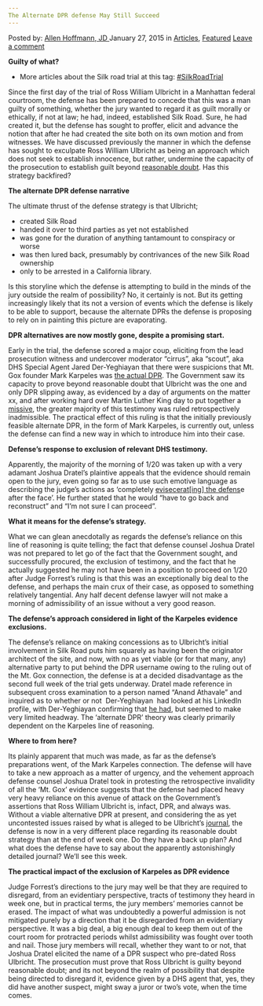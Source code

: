 ```yaml
---
The Alternate DPR defense May Still Succeed
---
```

<article class="post-listing post-8915 post type-post status-publish format-standard has-post-thumbnail hentry category-deepdot-news tag-alternate tag-defense tag-dpr tag-silkroadtrial tag-succeed">
    <div class="post-inner">
    <p class="post-meta">
    <span>Posted by: <a href="https://www.deepdotweb.com/author/lionelhutz/" title="">Allen Hoffmann, JD </a></span>
    <span>January 27, 2015</span>
    <span>in <a href="https://www.deepdotweb.com/category/articles/" rel="category tag">Articles</a>, <a href="https://www.deepdotweb.com/category/deepdot-news/" rel="category tag">Featured</a></span>
    <span><a href="https://www.deepdotweb.com/2015/01/27/alternate-dpr-defense-may-still-succeed/#respond">Leave a comment</a></span>
    </p>
    <div class="clear"></div>
    <div class="entry">
    <p><strong>Guilty of what?</strong></p>
    <ul>
    <li>More articles about the Silk road trial at this tag: <a href="http://www.deepdotweb.com/tag/SilkRoadTrial/">#SilkRoadTrial</a></li>
    </ul>
    <p>Since the first day of the trial of Ross William Ulbricht in a Manhattan federal courtroom, the defense has been prepared to concede that this was a man guilty of something, whether the jury wanted to regard it as guilt morally or ethically, if not at law; he had, indeed, established Silk Road. Sure, he had created it, but the defense has sought to proffer, elicit and advance the notion that after he had created the site both on its own motion and from witnesses. We have discussed previously the manner in which the defense has sought to exculpate Ross William Ulbricht as being an approach which does not seek to establish innocence, but rather, undermine the capacity of the prosecution to establish guilt beyond <a href="http://www.deepdotweb.com/2015/01/14/silk-road-trial1/" target="_blank">reasonable doubt</a>. Has this strategy backfired?</p>
    <p><strong>The alternate DPR defense narrative</strong></p>
    <p>The ultimate thrust of the defense strategy is that Ulbricht;</p>
    <ul>
    <li>created Silk Road</li>
    <li>handed it over to third parties as yet not established</li>
    <li>was gone for the duration of anything tantamount to conspiracy or worse</li>
    <li>was then lured back, presumably by contrivances of the new Silk Road ownership</li>
    <li>only to be arrested in a California library.</li>
    </ul>
    <p>Is this storyline which the defense is attempting to build in the minds of the jury outside the realm of possibility? No, it certainly is not. But its getting increasingly likely that its not a version of events which the defense is likely to be able to support, because the alternate DPRs the defense is proposing to rely on in painting this picture are evaporating.</p>
    <p><strong>DPR alternatives are now mostly gone, despite a promising start.</strong></p>
    <p>Early in the trial, the defense scored a major coup, eliciting from the lead prosecution witness and undercover moderator “cirrus”, aka “scout”, aka DHS Special Agent Jared Der-Yeghiayan that there were suspicions that Mt. Gox founder Mark Karpeles was <a href="http://www.deepdotweb.com/2015/01/19/ulbricht-day-two-onwards-alleged-mt-gox-connection/" target="_blank">the actual DPR</a>. The Government saw its capacity to prove beyond reasonable doubt that Ulbricht was the one and only DPR slipping away, as evidenced by a day of arguments on the matter xx, and after working hard over Martin Luther King day to put together a <a href="http://www.scribd.com/doc/253100323/154-1United-States-v-Ross-William-Ulbricht-14-Cr-68" target="_blank">missive</a>, the greater majority of this testimony was ruled retrospectively inadmissible. The practical effect of this ruling is that the initially previously feasible alternate DPR, in the form of Mark Karpeles, is currently out, unless the defense can find a new way in which to introduce him into their case.</p>
    <p><strong>Defense’s response to exclusion of relevant DHS testimony.</strong></p>
    <p>Apparently, the majority of the morning of 1/20 was taken up with a very adamant Joshua Dratel’s plaintive appeals that the evidence should remain open to the jury, even going so far as to use such emotive language as describing the judge’s actions as ‘completely <a href="http://www.wired.com/2015/silk-road-judge-eviscerates-mt-gox-ceo-karpeles-defense/" target="_blank">evisecerat[ing] the defens</a>e after the face’. He further stated that he would “have to go back and reconstruct” and &#8220;I&#8217;m not sure I can proceed&#8221;.</p>
    <p><strong>What it means for the defense’s strategy.</strong></p>
    <p>What we can glean anecdotally as regards the defense’s reliance on this line of reasoning is quite telling; the fact that defense counsel Joshua Dratel was not prepared to let go of the fact that the Government sought, and successfully procured, the exclusion of testimony, and the fact that he actually suggested he may not have been in a position to proceed on 1/20 after Judge Forrest’s ruling is that this was an exceptionally big deal to the defense, and perhaps the main crux of their case, as opposed to something relatively tangential. Any half decent defense lawyer will not make a morning of admissibility of an issue without a very good reason.</p>
    <p><strong>The defense’s approach considered in light of the Karpeles evidence exclusions.</strong></p>
    <p>The defense’s reliance on making concessions as to Ulbricht’s initial involvement in Silk Road puts him squarely as having been the originator architect of the site, and now, with no as yet viable (or for that many, any) alternative party to put behind the DPR username owing to the ruling out of the Mt. Gox connection, the defense is at a decided disadvantage as the second full week of the trial gets underway. Dratel made reference in subsequent cross examination to a person named “Anand Athavale” and inquired as to whether or not  Der-Yeghiayan  had looked at his LinkedIn profile, with Der-Yeghiayan confirming that <a href="http://arstechnica.com/tech-policy/2015/01/silk-road-trial-defense-struggles-to-show-jury-alternative-dprs/" target="_blank">he had</a>, but seemed to make very limited headway. The ‘alternate DPR’ theory was clearly primarily dependent on the Karpeles line of reasoning.</p>
    <p><strong>Where to from here?</strong></p>
    <p>Its plainly apparent that much was made, as far as the defense’s preparations went, of the Mark Karpeles connection. The defense will have to take a new approach as a matter of urgency, and the vehement approach defense counsel Joshua Dratel took in protesting the retrospective invalidity of all the ‘Mt. Gox’ evidence suggests that the defense had placed heavy very heavy reliance on this avenue of attack on the Government’s assertions that Ross William Ulbricht is, infact, DPR, and always was. Without a viable alternative DPR at present, and considering the as yet uncontested issues raised by what is alleged to be Ulbricht’s <a href="http://www.wired.com/2015/01/heres-secret-silk-road-journal-laptop-ross-ulbricht/" target="_blank">journal</a>, the defense is now in a very different place regarding its reasonable doubt strategy than at the end of week one. Do they have a back up plan? And what does the defense have to say about the apparently astonishingly detailed journal? We’ll see this week.</p>
    <p><strong>The practical impact of the exclusion of Karpeles as DPR evidence</strong></p>
    <p>Judge Forrest’s directions to the jury may well be that they are required to disregard, from an evidentiary perspective, tracts of testimony they heard in week one, but in practical terms, the jury members’ memories cannot be erased. The impact of what was undoubtedly a powerful admission is not mitigated purely by a direction that it be disregarded from an evidentiary perspective. It was a big deal, a big enough deal to keep them out of the court room for protracted periods whilst admissibility was fought over tooth and nail. Those jury members will recall, whether they want to or not, that Joshua Dratel elicited the name of a DPR suspect who pre-dated Ross Ulbricht. The prosecution must prove that Ross Ulbricht is guilty beyond reasonable doubt; and its not beyond the realm of possibility that despite being directed to disregard it, evidence given by a DHS agent that, yes, they did have another suspect, might sway a juror or two’s vote, when the time comes.</p>
    </div>
    <span style="display:none"><a href="https://www.deepdotweb.com/tag/alternate/" rel="tag">alternate</a> <a href="https://www.deepdotweb.com/tag/defense/" rel="tag">defense</a> <a href="https://www.deepdotweb.com/tag/dpr/" rel="tag">dpr</a> <a href="https://www.deepdotweb.com/tag/silkroadtrial/" rel="tag">SilkRoadTrial</a> <a href="https://www.deepdotweb.com/tag/succeed/" rel="tag">succeed</a></span> <span style="display:none" class="updated">2015-01-27</span>
    <div style="display:none" class="vcard author" itemprop="author" itemscope itemtype="http://schema.org/Person"><strong class="fn" itemprop="name"><a href="https://www.deepdotweb.com/author/lionelhutz/" title="Posts by Allen Hoffmann, JD" rel="author">Allen Hoffmann, JD</a></strong></div>
    </div>
</article>

